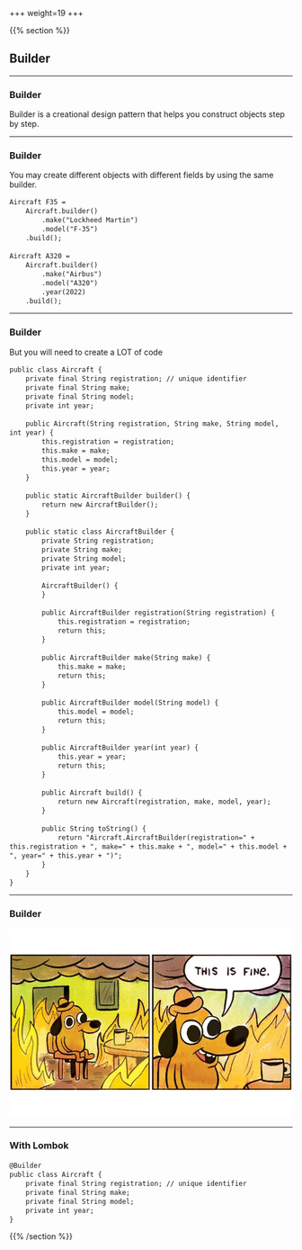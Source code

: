 +++
weight=19
+++

{{% section %}}

## Builder

---

### Builder

Builder is a creational design pattern that helps you construct objects step by step.

---

### Builder

You may create different objects with different fields by using the same builder.

```java{}
Aircraft F35 = 
    Aircraft.builder()
        .make("Lockheed Martin")
        .model("F-35")
    .build();

Aircraft A320 = 
    Aircraft.builder()
        .make("Airbus")
        .model("A320")
        .year(2022)
    .build();
```


---

### Builder

But you will need to create a LOT of code

```java{}
public class Aircraft {
    private final String registration; // unique identifier
    private final String make;
    private final String model;
    private int year;

    public Aircraft(String registration, String make, String model, int year) {
        this.registration = registration;
        this.make = make;
        this.model = model;
        this.year = year;
    }

    public static AircraftBuilder builder() {
        return new AircraftBuilder();
    }

    public static class AircraftBuilder {
        private String registration;
        private String make;
        private String model;
        private int year;

        AircraftBuilder() {
        }

        public AircraftBuilder registration(String registration) {
            this.registration = registration;
            return this;
        }

        public AircraftBuilder make(String make) {
            this.make = make;
            return this;
        }

        public AircraftBuilder model(String model) {
            this.model = model;
            return this;
        }

        public AircraftBuilder year(int year) {
            this.year = year;
            return this;
        }

        public Aircraft build() {
            return new Aircraft(registration, make, model, year);
        }

        public String toString() {
            return "Aircraft.AircraftBuilder(registration=" + this.registration + ", make=" + this.make + ", model=" + this.model + ", year=" + this.year + ")";
        }
    }
}
```

---

### Builder

<img src="img/this-is-fine.webp" alt="This is fine meme">

---

### With Lombok

```java{|1}
@Builder
public class Aircraft {
    private final String registration; // unique identifier
    private final String make;
    private final String model;
    private int year;
}
```

{{% /section %}}